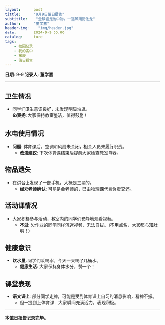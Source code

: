 ```yaml
---
layout:      post
tittle:      "9月9日值日报告"
subtittle:    "金鳞岂是池中物，一遇风雨便化龙"
author:      "董学嘉"
header-img:    "img/header.jpg"
date:        2024-9-9 16:00
catalog:     ture
tags: 
    - 校园记录
    - 我的高中
    - 东辰
    - 值日报告
---
```


**日期**: 9-9 
**记录人**: **董学嘉**

---

## 卫生情况
- 同学们卫生意识良好，未发现明显垃圾。  
  **👍表扬**: 大家保持教室整洁，值得鼓励！

## 水电使用情况
- **问题**: 体育课后，空调和风扇未关闭，相关人员未履行职责。
  - **改进建议**: 下次体育课结束后提醒大家检查教室电器。

## 物品遗失
- 在讲台上发现了一部手机，大概是三星的。
  - **经邓老师确认**: 可能是金老师的，已由物理课代表负责交还。

## 活动课情况
- 大家积极参与活动，教室内的同学们安静地观看视频。  
  - **不过**: 欠作业的同学同样沉迷视频，无法自拔。（不用点名，大家都心知肚明！）

## 健康意识
- **饮水量**: 同学们爱喝水，今天一天喝了几桶水。  
  - **健康生活**: 大家保持身体水分，赞一个！

## 课堂表现
- **语文课上**: 部分同学走神，可能是受到体育课上自习的消息影响，精神不振。
  - 但一提到上体育课，大家瞬间充满活力，表现积极。

---

**本值日报告记录完毕。**
